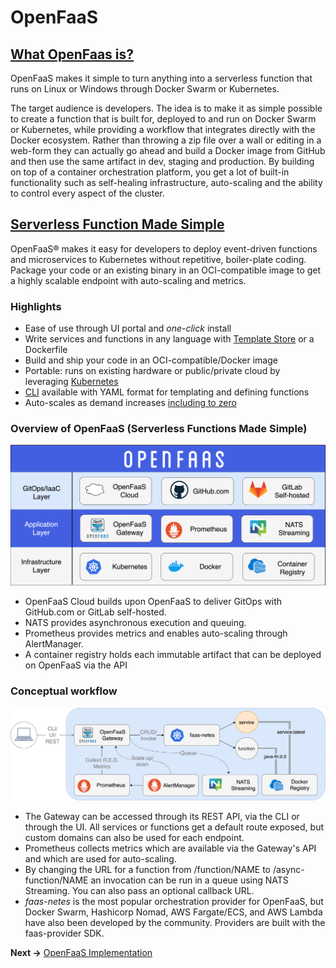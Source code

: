 OpenFaaS
===

## [What OpenFaas is?](https://www.contino.io/insights/what-is-openfaas-and-why-is-it-an-alternative-to-aws-lambda-an-interview-with-creator-alex-ellis)

OpenFaaS makes it simple to turn anything into a serverless function that runs on Linux or Windows through Docker Swarm or Kubernetes.

The target audience is developers. The idea is to make it as simple possible to create a function that is built for, deployed to and run on Docker Swarm or Kubernetes, while providing a workflow that integrates directly with the Docker ecosystem. Rather than throwing a zip file over a wall or editing in a web-form they can actually go ahead and build a Docker image from GitHub and then use the same artifact in dev, staging and production. By building on top of a container orchestration platform, you get a lot of built-in functionality such as self-healing infrastructure, auto-scaling and the ability to control every aspect of the cluster.

## [Serverless Function Made Simple](https://github.com/openfaas/faas)

OpenFaaS® makes it easy for developers to deploy event-driven functions and microservices to Kubernetes without repetitive, boiler-plate coding. Package your code or an existing binary in an OCI-compatible image to get a highly scalable endpoint with auto-scaling and metrics.

### Highlights

* Ease of use through UI portal and *one-click* install
* Write services and functions in any language with [Template Store](https://www.openfaas.com/blog/template-store/) or a Dockerfile
* Build and ship your code in an OCI-compatible/Docker image
* Portable: runs on existing hardware or public/private cloud by leveraging [Kubernetes](https://github.com/openfaas/faas-netes)
* [CLI](http://github.com/openfaas/faas-cli) available with YAML format for templating and defining functions
* Auto-scales as demand increases [including to zero](https://www.openfaas.com/blog/zero-scale/)

### Overview of OpenFaaS (Serverless Functions Made Simple)

![Conceptual architecture](images/of-layer-overview.png)

- OpenFaaS Cloud builds upon OpenFaaS to deliver GitOps with GitHub.com or GitLab self-hosted.
- NATS provides asynchronous execution and queuing.
- Prometheus provides metrics and enables auto-scaling through AlertManager.
- A container registry holds each immutable artifact that can be deployed on OpenFaaS via the API

### Conceptual workflow

![Conceptual workflow](images/of-workflow.png)

- The Gateway can be accessed through its REST API, via the CLI or through the UI. All services or functions get a default route exposed, but custom domains can also be used for each endpoint.
- Prometheus collects metrics which are available via the Gateway's API and which are used for auto-scaling.
- By changing the URL for a function from /function/NAME to /async-function/NAME an invocation can be run in a queue using NATS Streaming. You can also pass an optional callback URL.
- *faas-netes* is the most popular orchestration provider for OpenFaaS, but Docker Swarm, Hashicorp Nomad, AWS Fargate/ECS, and AWS Lambda have also been developed by the community. Providers are built with the faas-provider SDK.

**Next ->** [OpenFaaS Implementation](install.md)